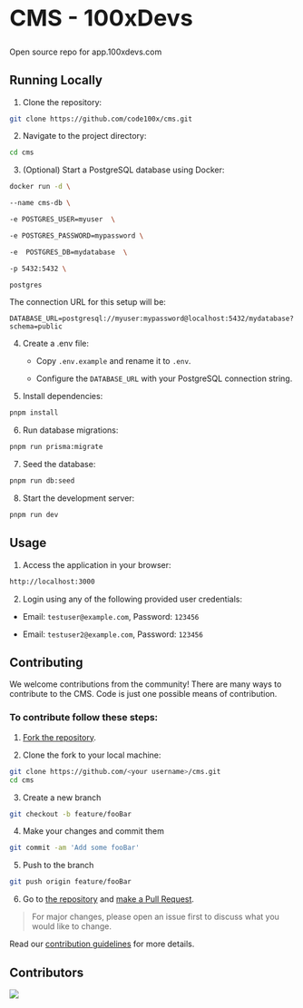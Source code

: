 <h1 style="font-size: 40px;">CMS - 100xDevs</h1>

Open source repo for app.100xdevs.com

## Running Locally

1. Clone the repository:

```bash
git clone https://github.com/code100x/cms.git
```

2. Navigate to the project directory:

```bash
cd cms
```

3. (Optional) Start a PostgreSQL database using Docker:

```bash
docker run -d \

--name cms-db \

-e POSTGRES_USER=myuser  \

-e POSTGRES_PASSWORD=mypassword \

-e  POSTGRES_DB=mydatabase  \

-p 5432:5432 \

postgres
```

The connection URL for this setup will be:

```
DATABASE_URL=postgresql://myuser:mypassword@localhost:5432/mydatabase?schema=public
```

4. Create a .env file:

   - Copy `.env.example` and rename it to `.env`.

   - Configure the `DATABASE_URL` with your PostgreSQL connection string.

5. Install dependencies:

```bash
pnpm install
```

6. Run database migrations:

```bash
pnpm run prisma:migrate
```

7. Seed the database:

```bash
pnpm run db:seed
```

8. Start the development server:

```bash
pnpm run dev
```

## Usage

1. Access the application in your browser:

```bash
http://localhost:3000
```

2. Login using any of the following provided user credentials:

- Email: `testuser@example.com`, Password: `123456`

- Email: `testuser2@example.com`, Password: `123456`

## Contributing

We welcome contributions from the community! There are many ways to contribute to the CMS. Code is just one possible means of contribution.

### To contribute follow these steps:

1. [Fork the repository](https://docs.github.com/en/free-pro-team@latest/github/getting-started-with-github/fork-a-repo).

2. Clone the fork to your local machine:

```bash
git clone https://github.com/<your username>/cms.git
cd cms
```

3. Create a new branch

```bash
git checkout -b feature/fooBar
```

4. Make your changes and commit them

```bash
git commit -am 'Add some fooBar'
```

5. Push to the branch

```bash
git push origin feature/fooBar
```

6. Go to [the repository](https://github.com/code100x/cms/pulls) and [make a Pull Request](https://docs.github.com/en/free-pro-team@latest/github/collaborating-with-issues-and-pull-requests/creating-a-pull-request).

> For major changes, please open an issue first to discuss what you would like to change.

Read our [contribution guidelines](./CONTRIBUTING.md) for more details.

## Contributors

<a  href="https://github.com/code100x/cms/graphs/contributors">
<img  src="https://contrib.rocks/image?repo=code100x/cms&max=400&columns=20"  />
</a>
